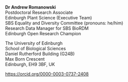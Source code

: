 **Dr Andrew Romanowski**  
Postdoctoral Research Associate  
Edinburgh Plant Science (Executive Team)  
SBS Equality and Diversity Committee (pronouns: he/him)  
Research Data Manager for SBS BioRDM  
Edinburgh Open Research Champion  

The University of Edinburgh  
School of Biological Sciences  
Daniel Rutherford Building (G24B)  
Max Born Crescent  
Edinburgh, EH9 3BF, UK  

https://orcid.org/0000-0003-0737-2408
